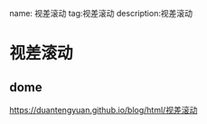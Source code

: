 name: 视差滚动
tag:视差滚动
description:视差滚动

# 视差滚动

## dome

https://duantengyuan.github.io/blog/html/视差滚动



